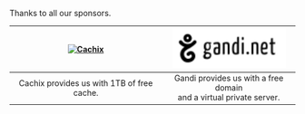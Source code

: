 Thanks to all our sponsors.

<object type="image/svg+xml" data="https://opencollective.com/nix-community/tiers/backers.svg?avatarHeight=55&width=500"></object>

<object type="image/svg+xml" data="https://opencollective.com/nix-community/tiers/sponsors.svg?avatarHeight=55&width=500"></object>

<!-- prettier-ignore-start -->
|[<img src="https://raw.githubusercontent.com/cachix/docs.cachix.org/master/source/logo.png" width="200" alt="Cachix">](https://cachix.org)|[<img src="https://raw.githubusercontent.com/Gandi/.github/b1f21a402d9223c672476b41148429f538be5303/logos/black.svg" width="200" alt="Gandi">](https://www.gandi.net/)|
|:-:|:-:|
|Cachix provides us with 1TB of free cache.|Gandi provides us with a free domain <br /> and a virtual private server.|
<!-- prettier-ignore-end -->
